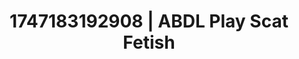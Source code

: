 ---
categories:
- Erotic oil massage
- Erotic friction
- Deep gaze
- Bare skin
- MILF fantasy
image: /assets/images/1747183192908.jpg
layout: post
seo:
  description: Featured content with premium Scat Fetish, ABDL Play. HD images available.
  keywords: Scat Fetish, ABDL Play
  og_image: /assets/images/1747183192908.jpg
  schema_type: VisualArtwork
tags:
- ABDL Play
- Scat Fetish
- '#1747183192908'
title: 1747183192908 | ABDL Play Scat Fetish
---